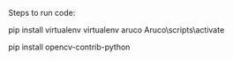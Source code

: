 Steps to run code:

pip install virtualenv
virtualenv aruco
Aruco\scripts\activate

pip install opencv-contrib-python
